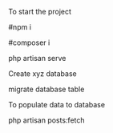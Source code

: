 To start the project

<p> #npm i </p>
<p> #composer i</>


<p>php artisan serve</p>

<p> Create xyz database </p>
<p> migrate database table </p>

To populate data to database
<p>php artisan posts:fetch </p>

